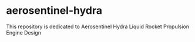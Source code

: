 # aerosentinel-hydra
This repository is dedicated to Aerosentinel Hydra Liquid Rocket Propulsion Engine Design
